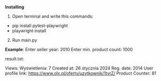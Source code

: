**Installing**
1. Open terminal and write this commands:
 - pip install pytest-playwright
 - playwright install
2. Run main.py

**Example**:
Enter seller year: 2010
Enter min. product count: 1000

result.txt:

Views: Wyświetlenia: 7
Created at: 26 stycznia 2024
Reg. date: 2014
User profile link: https://www.olx.pl/oferty/uzytkownik/1tvrZ/
Product Counter: 81
